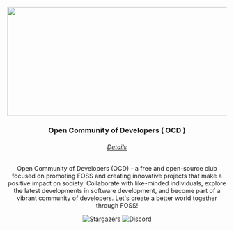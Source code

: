 <p align="center">
  <img align="center" width="585" height="250" src="https://user-images.githubusercontent.com/107239398/236382393-3c160c87-25b2-4aaf-9dd4-34a2a3a1b35d.png">
</p>

<h3 align="center">Open Community of Developers ( OCD )</h3>

<h6 align="center">
  <a href="#">
    Details
  </a>
</h6>

<p align="center"> Open Community of Developers (OCD) - a free and open-source club focused on promoting FOSS and creating innovative projects that make a positive impact on society. Collaborate with like-minded individuals, explore the latest developments in software development, and become part of a vibrant community of developers. Let's create a better world together through FOSS!</p>

<p align="center">
  <a href="https://github.com/">
    <img
      alt="Stargazers"
      src="https://img.shields.io/github/last-commit/Open-Community-of-Developers/.github?color=1a1e24&logoColor=1a1e24&style=for-the-badge"
    >
  </a>
<!--   <a href="#">
    <img
      alt="Issues"
      src="https://img.shields.io/github/issues/Open-Community-of-Developers/#?style=for-the-badge&logo=gitbook&color=70a5eb&logoColor=b6beca&labelColor=1a1e24"
    >
  </a> -->
  <a href="https://discord.gg/3N3urAvx3t">
    <img
      alt="Discord"
      src="https://img.shields.io/discord/1084115052149362688?style=for-the-badge&logo=discord&color=00fff3&logoColor=b6beca&labelColor=1a1e24"
    >
  </a>
</p>
